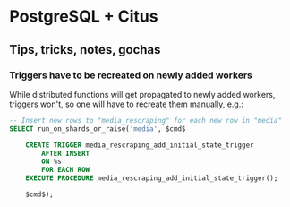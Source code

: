 # PostgreSQL + Citus




## Tips, tricks, notes, gochas


### Triggers have to be recreated on newly added workers


While distributed functions will get propagated to newly added workers, triggers won't, so one will have to recreate them manually, e.g.:

```sql
-- Insert new rows to "media_rescraping" for each new row in "media"
SELECT run_on_shards_or_raise('media', $cmd$

    CREATE TRIGGER media_rescraping_add_initial_state_trigger
        AFTER INSERT
        ON %s
        FOR EACH ROW
    EXECUTE PROCEDURE media_rescraping_add_initial_state_trigger();

    $cmd$);
```
